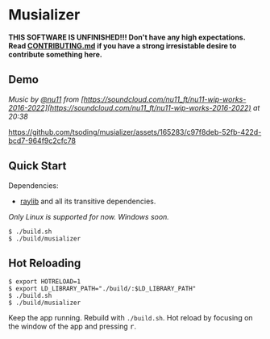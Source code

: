 # Musializer

**THIS SOFTWARE IS UNFINISHED!!! Don't have any high expectations. Read [CONTRIBUTING.md](CONTRIBUTING.md) if you have a strong irresistable desire to contribute something here.**

## Demo

*Music by [@nu11](https://soundcloud.com/nu11_ft) from [https://soundcloud.com/nu11_ft/nu11-wip-works-2016-2022](https://soundcloud.com/nu11_ft/nu11-wip-works-2016-2022) at 20:38*

https://github.com/tsoding/musializer/assets/165283/c97f8deb-52fb-422d-bcd7-964f9c2cfc78

## Quick Start

Dependencies:
- [raylib](https://www.raylib.com/) and all its transitive dependencies.

*Only Linux is supported for now. Windows soon.*

```console
$ ./build.sh
$ ./build/musializer
```

## Hot Reloading

<!--
TODO: Use rpath to eliminate the need for LD_LIBRARY_PATH
- https://en.wikipedia.org/wiki/Rpath
-->

```console
$ export HOTRELOAD=1
$ export LD_LIBRARY_PATH="./build/:$LD_LIBRARY_PATH"
$ ./build.sh
$ ./build/musializer
```

Keep the app running. Rebuild with `./build.sh`. Hot reload by focusing on the window of the app and pressing <kbd>r</kbd>.

